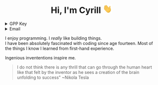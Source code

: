  <h1 align="center">Hi, I'm Cyrill <img width="30px" height=30px" src="https://github.com/cyrillkuettel/cyrillkuettel/blob/main/img/Hi.gif"></h2>
 
  <details>
  
  <summary>GPP Key</summary>

  ```
  -----BEGIN PGP PUBLIC KEY BLOCK-----
mDMEYwFihRYJKwYBBAHaRw8BAQdAkSj5mBuWGlfjgR6ucD5K/LvYaNHyeJcsi1OY
h6M5Wfi0KEN5cmlsbCBLw7x0dGVsIDxjeXJpbGxrdWV0dGVsQGdtYWlsLmNvbT6I
kAQTFggAOBYhBAOq5wqk1Z+N+GLa7gON7lENPEliBQJjAWKFAhsDBQsJCAcCBhUK
CQgLAgQWAgMBAh4BAheAAAoJEAON7lENPEliyPgA/13VtJ3YnBKYa91nBK2PRxmc
X3qFPjz7R7zF1u7uuDDFAP0TZ6Oc6f7IZxCAAVFr41/UfLUsF++yT6LBbdf0P1xX
A7g4BGMBYoUSCisGAQQBl1UBBQEBB0DN/+3hPk806s84jGsCS7rKyjk0JW077Y64
wTntEjh6GwMBCAeIeAQYFggAIBYhBAOq5wqk1Z+N+GLa7gON7lENPEliBQJjAWKF
AhsMAAoJEAON7lENPEliybkA/2HfFY2q+DtRGp0zy4fOkpsdQAOlN0wYpQkKKQms
/PZTAQDokJrClXVqIK8eRhOIN6SqmWH2lwSWJ7qCtBOuUhJlCg==
=ABjf
  
-----END PGP PUBLIC KEY BLOCK-----
  
```
</details>
  <details>
  
  <summary>Email</summary>
 cyrillkuettel [at] gmail.com
</details>

I enjoy programming.
I <i>really</i> like building things.   
I have been absolutely fascinated with coding since age fourteen. Most of the things I know I learned from first-hand experience.

Ingenious invententions inspire me.



> I do not think there is any thrill that can go through the human heart like that felt by the inventor as he sees a creation of the brain unfolding to success"   ~Nikola Tesla

